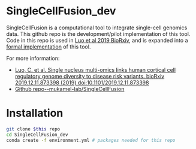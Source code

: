 # SingleCellFusion_dev

SingleCellFusion is a computational tool to integrate single-cell genomics data. This github repo is the development/pilot implementation of this tool. Code in this repo is used in [Luo et al 2019 BioRxiv](https://www.biorxiv.org/content/10.1101/2019.12.11.873398v1), and is expanded into a [formal implementation](https://github.com/mukamel-lab/SingleCellFusion) of this tool.

For more information:
- [Luo, C. et al. Single nucleus multi-omics links human cortical cell regulatory genome diversity to disease risk variants. bioRxiv 2019.12.11.873398 (2019) doi:10.1101/2019.12.11.873398](https://www.biorxiv.org/content/10.1101/2019.12.11.873398v1)
- [Github repo--mukamel-lab/SingleCellFusion](https://github.com/mukamel-lab/SingleCellFusion)

# Installation
```bash
git clone $this repo
cd SingleCellFusion_dev
conda create -f environment.yml # packages needed for this repo
```
